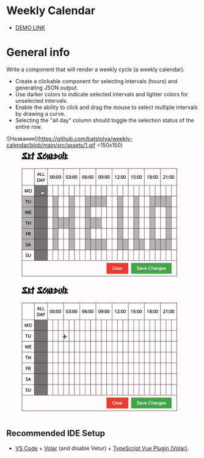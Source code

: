 # Weekly Calendar

- [DEMO LINK](https://batstolya.github.io/weekly-calendar/)
# General info
  Write a component that will render a weekly cycle (a weekly calendar).
 - Create a clickable component for selecting intervals (hours) and generating JSON output.
 - Use darker colors to indicate selected intervals and lighter colors for unselected intervals.
 - Enable the ability to click and drag the mouse to select multiple intervals by drawing a curve.
 - Selecting the "all day" column should toggle the selection status of the entire row.

![Название](https://github.com/batstolya/weekly-calendar/blob/main/src/assets/1.gif =150x150)
![Название](https://github.com/batstolya/weekly-calendar/blob/main/src/assets/2.gif)
![Название](https://github.com/batstolya/weekly-calendar/blob/main/src/assets/3.gif)

## Recommended IDE Setup

- [VS Code](https://code.visualstudio.com/) + [Volar](https://marketplace.visualstudio.com/items?itemName=Vue.volar) (and disable Vetur) + [TypeScript Vue Plugin (Volar)](https://marketplace.visualstudio.com/items?itemName=Vue.vscode-typescript-vue-plugin).
